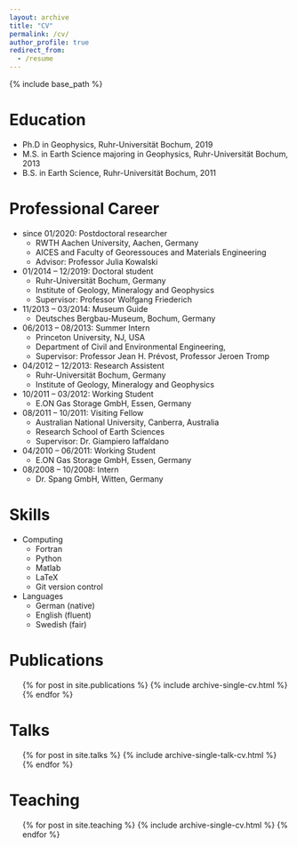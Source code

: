 ```yaml
---
layout: archive
title: "CV"
permalink: /cv/
author_profile: true
redirect_from:
  - /resume
---
```


{% include base_path %}

Education
======
* Ph.D in Geophysics, Ruhr-Universität Bochum, 2019
* M.S. in Earth Science majoring in Geophysics, Ruhr-Universität Bochum, 2013
* B.S. in Earth Science, Ruhr-Universität Bochum, 2011

Professional Career
======
* since 01/2020: Postdoctoral researcher
  * RWTH Aachen University, Aachen, Germany
  * AICES and Faculty of Georessouces and Materials Engineering
  * Advisor: Professor Julia Kowalski
* 01/2014 – 12/2019: Doctoral student
  * Ruhr-Universität Bochum, Germany
  * Institute of Geology, Mineralogy and Geophysics
  * Supervisor: Professor Wolfgang Friederich
* 11/2013 – 03/2014: Museum Guide
  * Deutsches Bergbau-Museum, Bochum, Germany
* 06/2013 – 08/2013: Summer Intern
  * Princeton University, NJ, USA
  * Department of Civil and Environmental Engineering, 
  * Supervisor: Professor Jean H. Prévost, Professor Jeroen Tromp
* 04/2012 – 12/2013: Research Assistent
  * Ruhr-Universität Bochum, Germany
  * Institute of Geology, Mineralogy and Geophysics
* 10/2011 – 03/2012: Working Student
  * E.ON Gas Storage GmbH, Essen, Germany
* 08/2011 – 10/2011: Visiting Fellow
  * Australian National University, Canberra, Australia
  * Research School of Earth Sciences
  * Supervisor: Dr. Giampiero Iaffaldano
* 04/2010 – 06/2011: Working Student
  * E.ON Gas Storage GmbH, Essen, Germany
* 08/2008 – 10/2008: Intern
  * Dr. Spang GmbH, Witten, Germany

Skills
======
* Computing
  * Fortran
  * Python
  * Matlab
  * LaTeX
  * Git version control
* Languages
  * German (native)
  * English (fluent)
  * Swedish (fair)

Publications
======
  <ul>{% for post in site.publications %}
    {% include archive-single-cv.html %}
  {% endfor %}</ul>
  
Talks
======
  <ul>{% for post in site.talks %}
    {% include archive-single-talk-cv.html %}
  {% endfor %}</ul>
  
Teaching
======
  <ul>{% for post in site.teaching %}
    {% include archive-single-cv.html %}
  {% endfor %}</ul>
